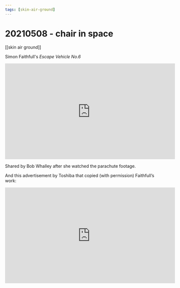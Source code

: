 ```yaml
---
tags: [skin-air-ground] 
---
```


# 20210508 - chair in space 
[[skin air ground]]

Simon Faithfull's _Escape Vehicle No.6_

<iframe width="560" height="315" src="https://www.youtube.com/embed/_wnyp3Nrp0w" title="YouTube video player" frameborder="0" allow="accelerometer; autoplay; clipboard-write; encrypted-media; gyroscope; picture-in-picture" allowfullscreen></iframe>

Shared by Bob Whalley after she watched the parachute footage. 

And this advertisement by Toshiba that copied (with permission) Faithfull’s work:

<iframe width="560" height="315" src="https://www.youtube.com/embed/k6PSbUl_68k" title="YouTube video player" frameborder="0" allow="accelerometer; autoplay; clipboard-write; encrypted-media; gyroscope; picture-in-picture" allowfullscreen></iframe>